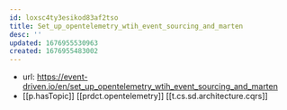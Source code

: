 ```yaml
---
id: loxsc4ty3esikod83af2tso
title: Set_up_opentelemetry_wtih_event_sourcing_and_marten
desc: ''
updated: 1676955530963
created: 1676955483002
---
```


- url: https://event-driven.io/en/set_up_opentelemetry_wtih_event_sourcing_and_marten
- [[p.hasTopic]] [[prdct.opentelemetry]] [[t.cs.sd.architecture.cqrs]]